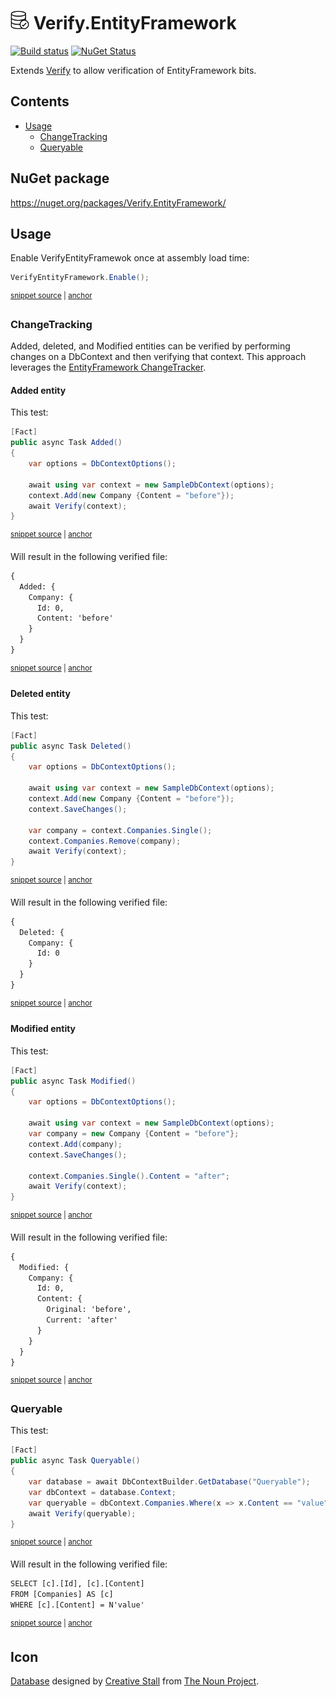 <!--
GENERATED FILE - DO NOT EDIT
This file was generated by [MarkdownSnippets](https://github.com/SimonCropp/MarkdownSnippets).
Source File: /readme.source.md
To change this file edit the source file and then run MarkdownSnippets.
-->

# <img src="/src/icon.png" height="30px"> Verify.EntityFramework

[![Build status](https://ci.appveyor.com/api/projects/status/g6njwv0aox62atu0?svg=true)](https://ci.appveyor.com/project/SimonCropp/verify-entityframework)
[![NuGet Status](https://img.shields.io/nuget/v/Verify.EntityFramework.svg)](https://www.nuget.org/packages/Verify.EntityFramework/)

Extends [Verify](https://github.com/SimonCropp/Verify) to allow verification of EntityFramework bits.


<!-- toc -->
## Contents

  * [Usage](#usage)
    * [ChangeTracking](#changetracking)
    * [Queryable](#queryable)<!-- endtoc -->


## NuGet package

https://nuget.org/packages/Verify.EntityFramework/


## Usage

Enable VerifyEntityFramewok once at assembly load time:

<!-- snippet: Enable -->
<a id='snippet-enable'/></a>
```cs
VerifyEntityFramework.Enable();
```
<sup><a href='/src/Tests/GlobalSetup.cs#L9-L11' title='File snippet `enable` was extracted from'>snippet source</a> | <a href='#snippet-enable' title='Navigate to start of snippet `enable`'>anchor</a></sup>
<!-- endsnippet -->


### ChangeTracking

Added, deleted, and Modified entities can be verified by performing changes on a DbContext and then verifying that context. This approach leverages the [EntityFramework ChangeTracker](https://docs.microsoft.com/en-us/dotnet/api/microsoft.entityframeworkcore.changetracking.changetracker).


#### Added entity

This test:

<!-- snippet: Added -->
<a id='snippet-added'/></a>
```cs
[Fact]
public async Task Added()
{
    var options = DbContextOptions();

    await using var context = new SampleDbContext(options);
    context.Add(new Company {Content = "before"});
    await Verify(context);
}
```
<sup><a href='/src/Tests/Tests.cs#L12-L22' title='File snippet `added` was extracted from'>snippet source</a> | <a href='#snippet-added' title='Navigate to start of snippet `added`'>anchor</a></sup>
<!-- endsnippet -->

Will result in the following verified file:

<!-- snippet: Tests.Added.verified.txt -->
<a id='snippet-Tests.Added.verified.txt'/></a>
```txt
{
  Added: {
    Company: {
      Id: 0,
      Content: 'before'
    }
  }
}
```
<sup><a href='/src/Tests/Tests.Added.verified.txt#L1-L8' title='File snippet `Tests.Added.verified.txt` was extracted from'>snippet source</a> | <a href='#snippet-Tests.Added.verified.txt' title='Navigate to start of snippet `Tests.Added.verified.txt`'>anchor</a></sup>
<!-- endsnippet -->


#### Deleted entity

This test:

<!-- snippet: Deleted -->
<a id='snippet-deleted'/></a>
```cs
[Fact]
public async Task Deleted()
{
    var options = DbContextOptions();

    await using var context = new SampleDbContext(options);
    context.Add(new Company {Content = "before"});
    context.SaveChanges();

    var company = context.Companies.Single();
    context.Companies.Remove(company);
    await Verify(context);
}
```
<sup><a href='/src/Tests/Tests.cs#L24-L38' title='File snippet `deleted` was extracted from'>snippet source</a> | <a href='#snippet-deleted' title='Navigate to start of snippet `deleted`'>anchor</a></sup>
<!-- endsnippet -->

Will result in the following verified file:

<!-- snippet: Tests.Deleted.verified.txt -->
<a id='snippet-Tests.Deleted.verified.txt'/></a>
```txt
{
  Deleted: {
    Company: {
      Id: 0
    }
  }
}
```
<sup><a href='/src/Tests/Tests.Deleted.verified.txt#L1-L7' title='File snippet `Tests.Deleted.verified.txt` was extracted from'>snippet source</a> | <a href='#snippet-Tests.Deleted.verified.txt' title='Navigate to start of snippet `Tests.Deleted.verified.txt`'>anchor</a></sup>
<!-- endsnippet -->


#### Modified entity

This test:

<!-- snippet: Modified -->
<a id='snippet-modified'/></a>
```cs
[Fact]
public async Task Modified()
{
    var options = DbContextOptions();

    await using var context = new SampleDbContext(options);
    var company = new Company {Content = "before"};
    context.Add(company);
    context.SaveChanges();

    context.Companies.Single().Content = "after";
    await Verify(context);
}
```
<sup><a href='/src/Tests/Tests.cs#L40-L54' title='File snippet `modified` was extracted from'>snippet source</a> | <a href='#snippet-modified' title='Navigate to start of snippet `modified`'>anchor</a></sup>
<!-- endsnippet -->

Will result in the following verified file:

<!-- snippet: Tests.Modified.verified.txt -->
<a id='snippet-Tests.Modified.verified.txt'/></a>
```txt
{
  Modified: {
    Company: {
      Id: 0,
      Content: {
        Original: 'before',
        Current: 'after'
      }
    }
  }
}
```
<sup><a href='/src/Tests/Tests.Modified.verified.txt#L1-L11' title='File snippet `Tests.Modified.verified.txt` was extracted from'>snippet source</a> | <a href='#snippet-Tests.Modified.verified.txt' title='Navigate to start of snippet `Tests.Modified.verified.txt`'>anchor</a></sup>
<!-- endsnippet -->


### Queryable

This test:

<!-- snippet: Queryable -->
<a id='snippet-queryable'/></a>
```cs
[Fact]
public async Task Queryable()
{
    var database = await DbContextBuilder.GetDatabase("Queryable");
    var dbContext = database.Context;
    var queryable = dbContext.Companies.Where(x => x.Content == "value");
    await Verify(queryable);
}
```
<sup><a href='/src/Tests/Tests.cs#L114-L123' title='File snippet `queryable` was extracted from'>snippet source</a> | <a href='#snippet-queryable' title='Navigate to start of snippet `queryable`'>anchor</a></sup>
<!-- endsnippet -->

Will result in the following verified file:

<!-- snippet: Tests.Queryable.verified.txt -->
<a id='snippet-Tests.Queryable.verified.txt'/></a>
```txt
SELECT [c].[Id], [c].[Content]
FROM [Companies] AS [c]
WHERE [c].[Content] = N'value'
```
<sup><a href='/src/Tests/Tests.Queryable.verified.txt#L1-L3' title='File snippet `Tests.Queryable.verified.txt` was extracted from'>snippet source</a> | <a href='#snippet-Tests.Queryable.verified.txt' title='Navigate to start of snippet `Tests.Queryable.verified.txt`'>anchor</a></sup>
<!-- endsnippet -->


## Icon

[Database](https://thenounproject.com/term/database/310841/) designed by [Creative Stall](https://thenounproject.com/creativestall/) from [The Noun Project](https://thenounproject.com/creativepriyanka).
